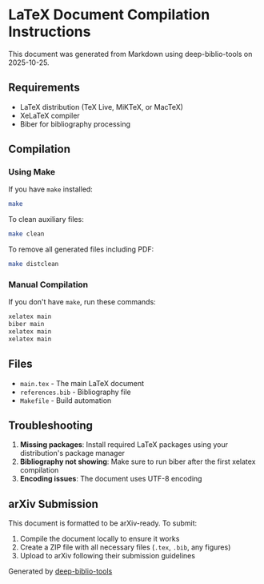 # LaTeX Document Compilation Instructions

This document was generated from Markdown using deep-biblio-tools on 2025-10-25.

## Requirements

- LaTeX distribution (TeX Live, MiKTeX, or MacTeX)
- XeLaTeX compiler
- Biber for bibliography processing

## Compilation

### Using Make

If you have `make` installed:

```bash
make
```

To clean auxiliary files:

```bash
make clean
```

To remove all generated files including PDF:

```bash
make distclean
```

### Manual Compilation

If you don't have `make`, run these commands:

```bash
xelatex main
biber main
xelatex main
xelatex main
```

## Files

- `main.tex` - The main LaTeX document
- `references.bib` - Bibliography file
- `Makefile` - Build automation

## Troubleshooting

1. **Missing packages**: Install required LaTeX packages using your distribution's package manager
2. **Bibliography not showing**: Make sure to run biber after the first xelatex compilation
3. **Encoding issues**: The document uses UTF-8 encoding

## arXiv Submission

This document is formatted to be arXiv-ready. To submit:

1. Compile the document locally to ensure it works
2. Create a ZIP file with all necessary files (`.tex`, `.bib`, any figures)
3. Upload to arXiv following their submission guidelines

Generated by [deep-biblio-tools](https://github.com/petteriTeikari/deep-biblio-tools)
